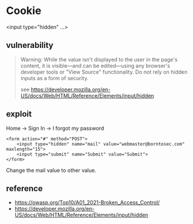 # Cookie
<input type="hidden" ...>

## vulnerability
> Warning: While the value isn't displayed to the user in the page's content, it is visible—and can be edited—using any browser's developer tools or "View Source" functionality. Do not rely on hidden inputs as a form of security.
> 
> see https://developer.mozilla.org/en-US/docs/Web/HTML/Reference/Elements/input/hidden

## exploit
Home -> Sign In -> I forgot my password

```
<form action="#" method="POST">
	<input type="hidden" name="mail" value="webmaster@borntosec.com" maxlength="15">
	<input type="submit" name="Submit" value="Submit">
</form>
```

Change the mail value to other value.

## reference
* https://owasp.org/Top10/A01_2021-Broken_Access_Control/
* https://developer.mozilla.org/en-US/docs/Web/HTML/Reference/Elements/input/hidden

